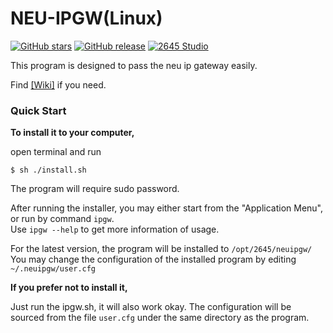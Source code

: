 NEU-IPGW(Linux)
=

[![GitHub stars](https://img.shields.io/github/stars/2645Corp/neu-ipgw_linux.svg)](https://github.com/2645Corp/neu-ipgw_linux/stargazers)
[![GitHub release](https://img.shields.io/github/release/2645Corp/neuipgw_linux.svg?maxAge=2592000)](https://github.com/2645Corp/neuipgw_linux/releases)
[![2645 Studio](https://img.shields.io/badge/Powered%20by-2645%20Studio-yellowgreen.svg)](http://www.cool2645.com/)

This program is designed to pass the neu ip gateway easily.

Find [[Wiki]](https://github.com/2645Corp/neu-ipgw_linux/wiki) if you need.

### Quick Start

**To install it to your computer,**

open terminal and run

`$ sh ./install.sh`

The program will require sudo password.

After running the installer, you may either start from the "Application Menu", or run by command `ipgw`. <br>
Use `ipgw --help` to get more information of usage. <br>

For the latest version, the program will be installed to `/opt/2645/neuipgw/` <br>
You may change the configuration of the installed program by editing `~/.neuipgw/user.cfg`

**If you prefer not to install it,**

Just run the ipgw.sh, it will also work okay. The configuration will be sourced from the file `user.cfg` under the same directory as the program.
